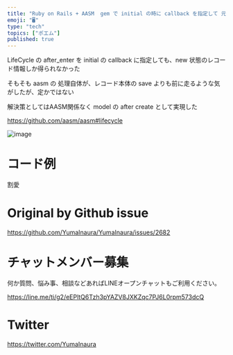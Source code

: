 ```yaml
---
title: "Ruby on Rails + AASM  gem で initial の時に callback を指定して 元のレコードの情報を得られない"
emoji: "🖥"
type: "tech"
topics: ["ポエム"]
published: true
---
```


LifeCycle の after_enter を initial の callback に指定しても、new 状態のレコード情報しか得られなかった

そもそも aasm の 処理自体が、レコード本体の save よりも前に走るような気がしたが、定かではない

解決策としてはAASM関係なく model の after create として実現した

https://github.com/aasm/aasm#lifecycle

![image](https://user-images.githubusercontent.com/13635059/68478136-8dfe4500-0272-11ea-8e9e-7e00c55b4488.png)

# コード例

割愛

# Original by Github issue

https://github.com/YumaInaura/YumaInaura/issues/2682








<!-- Update From Qiita API -->

# チャットメンバー募集


何か質問、悩み事、相談などあればLINEオープンチャットもご利用ください。

https://line.me/ti/g2/eEPltQ6Tzh3pYAZV8JXKZqc7PJ6L0rpm573dcQ





# Twitter


https://twitter.com/YumaInaura


<!-- Update From Qiita API -->



